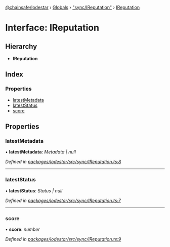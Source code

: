 [@chainsafe/lodestar](../README.md) › [Globals](../globals.md) › ["sync/IReputation"](../modules/_sync_ireputation_.md) › [IReputation](_sync_ireputation_.ireputation.md)

# Interface: IReputation

## Hierarchy

* **IReputation**

## Index

### Properties

* [latestMetadata](_sync_ireputation_.ireputation.md#latestmetadata)
* [latestStatus](_sync_ireputation_.ireputation.md#lateststatus)
* [score](_sync_ireputation_.ireputation.md#score)

## Properties

###  latestMetadata

• **latestMetadata**: *Metadata | null*

*Defined in [packages/lodestar/src/sync/IReputation.ts:8](https://github.com/ChainSafe/lodestar/blob/0e426d2/packages/lodestar/src/sync/IReputation.ts#L8)*

___

###  latestStatus

• **latestStatus**: *Status | null*

*Defined in [packages/lodestar/src/sync/IReputation.ts:7](https://github.com/ChainSafe/lodestar/blob/0e426d2/packages/lodestar/src/sync/IReputation.ts#L7)*

___

###  score

• **score**: *number*

*Defined in [packages/lodestar/src/sync/IReputation.ts:9](https://github.com/ChainSafe/lodestar/blob/0e426d2/packages/lodestar/src/sync/IReputation.ts#L9)*

